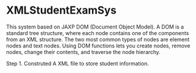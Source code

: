 # XMLStudentExamSys

This system based on JAXP DOM (Document Object Model). A DOM is a standard tree structure, where each node contains one of the components from an XML structure. The two most common types of nodes are element nodes and text nodes. Using DOM functions lets you create nodes, remove nodes, change their contents, and traverse the node hierarchy.

Step 1. Construted A XML file to store student information.
